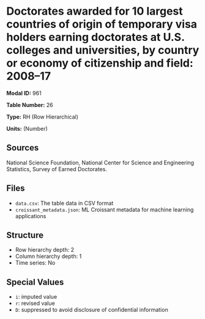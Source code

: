 # Doctorates awarded for 10 largest countries of origin of temporary visa holders earning doctorates at U.S. colleges and universities, by country or economy of citizenship and field: 2008&#8211;17

**Modal ID:** 961

**Table Number:** 26

**Type:** RH (Row Hierarchical)

**Units:** (Number)

## Sources

National Science Foundation, National Center for Science and Engineering Statistics, Survey of Earned Doctorates.

## Files

- `data.csv`: The table data in CSV format
- `croissant_metadata.json`: ML Croissant metadata for machine learning applications

## Structure

- Row hierarchy depth: 2
- Column hierarchy depth: 1
- Time series: No

## Special Values

- `i`: imputed value
- `r`: revised value
- `D`: suppressed to avoid disclosure of confidential information

